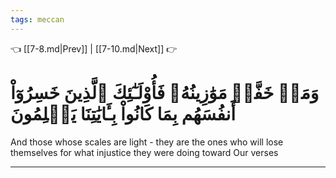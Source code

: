 ```yaml
---
tags: meccan
---
```


👈 [[7-8.md|Prev]] | [[7-10.md|Next]] 👉

# وَمَنۡ خَفَّتۡ مَوَٰزِينُهُۥ فَأُوْلَـٰٓئِكَ ٱلَّذِينَ خَسِرُوٓاْ أَنفُسَهُم بِمَا كَانُواْ بِـَٔايَٰتِنَا يَظۡلِمُونَ

And those whose scales are light - they are the ones who will lose themselves for what injustice they were doing toward Our verses

---

